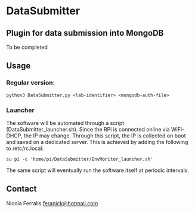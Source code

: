 # DataSubmitter
## Plugin for data submission into MongoDB
To be completed

## Usage
### Regular version:
    python3 DataSubmitter.py <lab-identifier> <mongodb-auth-file>

### Launcher    
The software will be automated through a script (DataSubmitter_launcher.sh). Since the RPi is 
connected online via WiFi-DHCP, the IP may change. Through this script, the IP is collected
on boot and saved on a dedicated server. This is achieved by adding the following to /etc/rc.local:

    su pi -c 'home/pi/DataSubmitter/EnvMonitor_launcher.sh'

The same script will eventually run the software itself at periodic intervals. 

## Contact
Nicola Ferralis <feranick@hotmail.com>
    

